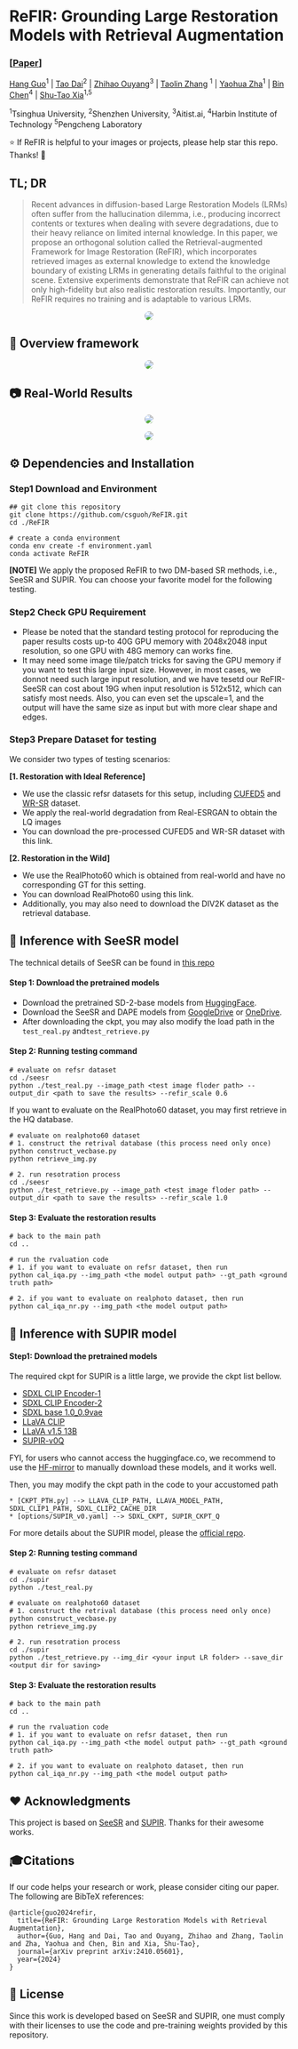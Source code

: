 # ReFIR: Grounding Large Restoration Models with Retrieval Augmentation

### [[Paper](https://arxiv.org/pdf/2410.05601)]

[Hang Guo](https://csguoh.github.io/)<sup>1</sup> | [Tao Dai](https://scholar.google.com/citations?user=MqJNdaAAAAAJ&hl=zh-CN)<sup>2</sup> | [Zhihao Ouyang]()<sup>3</sup> | [Taolin Zhang](https://scholar.google.com.hk/citations?user=DWnu_G0AAAAJ&hl=zh-CN) <sup>1</sup> | [Yaohua Zha](https://scholar.google.com.hk/citations?user=-zUO4_QAAAAJ&hl=zh-CN)<sup>1</sup> | [ Bin Chen](https://scholar.google.com.hk/citations?user=Yl0wv7AAAAAJ&hl=zh-CN)<sup>4</sup> | [Shu-Tao Xia](https://scholar.google.com.hk/citations?user=koAXTXgAAAAJ&hl=zh-CN)<sup>1,5</sup>

<sup>1</sup>Tsinghua University, <sup>2</sup>Shenzhen University, <sup>3</sup>Aitist.ai, <sup>4</sup>Harbin Institute of Technology  <sup>5</sup>Pengcheng Laboratory 


:star: If ReFIR is helpful to your images or projects, please help star this repo. Thanks! :hugs:


## TL; DR
> Recent advances in diffusion-based Large Restoration Models (LRMs) often suffer from the hallucination dilemma, i.e., producing incorrect contents or textures when dealing with severe degradations, due to their heavy reliance on limited internal knowledge. In this paper, we propose an orthogonal solution called the Retrieval-augmented Framework for Image Restoration (ReFIR), which incorporates retrieved images as external knowledge to extend the knowledge boundary of existing LRMs in generating details faithful to the original scene. Extensive experiments demonstrate that ReFIR can achieve not only high-fidelity but also realistic restoration results. Importantly, our ReFIR requires no training and is adaptable to various LRMs.

<p align="center">
    <img src="assets/motivation.png" style="border-radius: 15px">
</p>


## 🔎 Overview framework

<p align="center">
    <img src="assets/pipeline.png" style="border-radius: 15px">
</p>


## 📷 Real-World Results


<p align="center">
    <img src="assets/results.png" style="border-radius: 15px">
</p>

<p align="center">
    <img src="assets/ablation.png" style="border-radius: 15px">
</p>



## ⚙️ Dependencies and Installation

### Step1 Download and Environment

```
## git clone this repository
git clone https://github.com/csguoh/ReFIR.git
cd ./ReFIR

# create a conda environment
conda env create -f environment.yaml
conda activate ReFIR
```

**[NOTE]** We apply the proposed ReFIR to two DM-based SR methods, i.e., SeeSR and SUPIR. You can choose your favorite model for the following testing.



### Step2 Check GPU Requirement
- Please be noted that the standard testing protocol for reproducing the paper results costs up-to 40G GPU memory with 2048x2048 input resolution, so one GPU with 48G memory can works fine. 
- It may need some image tile/patch tricks for saving the GPU memory if you want to test this large input size. However, in most cases, we donnot need such large input resolution, and we have tesetd our ReFIR-SeeSR can cost about 19G when input resolution is 512x512, which can satisfy most needs. Also, you can even set the upscale=1, and the output will have the same size as input but with more clear shape and edges. 


### Step3 Prepare Dataset for testing

We consider two types of testing scenarios:

**[1. Restoration with Ideal Reference]**

- We use the classic refsr datasets for this setup, including [CUFED5](https://drive.google.com/file/d/1_eOcsgUrAOoUeCQqftruIatFHfVzTzOY/view?usp=drive_link) and [WR-SR](https://drive.google.com/file/d/1t41safv1IiulsFH_zLlxGsgzt8JmRtjR/view?usp=drive_link) dataset. 
- We apply the real-world degradation from Real-ESRGAN to obtain the LQ images
- You can download the pre-processed CUFED5 and WR-SR dataset with this link.
  

**[2. Restoration in the Wild]**

- We use the RealPhoto60 which is obtained from real-world and have no corresponding GT for this setting.
- You can download RealPhoto60 using this link.
- Additionally, you may also need to download the DIV2K dataset as the retrieval database.



## 🚀 Inference with SeeSR model

The technical details of SeeSR can be found in [this repo](https://github.com/cswry/SeeSR)

#### Step 1: Download the pretrained models
- Download the pretrained SD-2-base models from [HuggingFace](https://huggingface.co/stabilityai/stable-diffusion-2-base).
- Download the SeeSR and DAPE models from [GoogleDrive](https://drive.google.com/drive/folders/12HXrRGEXUAnmHRaf0bIn-S8XSK4Ku0JO?usp=drive_link) or [OneDrive](https://connectpolyu-my.sharepoint.com/:f:/g/personal/22042244r_connect_polyu_hk/EiUmSfWRmQFNiTGJWs7rOx0BpZn2xhoKN6tXFmTSGJ4Jfw?e=RdLbvg).
- After downloading the ckpt, you may also modify the load path in the `test_real.py` and`test_retrieve.py`

#### Step 2: Running testing command

```
# evaluate on refsr dataset
cd ./seesr
python ./test_real.py --image_path <test image floder path> --output_dir <path to save the results> --refir_scale 0.6
```

If you  want to evaluate on the RealPhoto60 dataset, you may first retrieve in the HQ database.

```
# evaluate on realphoto60 dataset
# 1. construct the retrival database (this process need only once)
python construct_vecbase.py
python retrieve_img.py

# 2. run resotration process
cd ./seesr
python ./test_retrieve.py --image_path <test image floder path> --output_dir <path to save the results> --refir_scale 1.0
```



#### Step 3: Evaluate the restoration results

```
# back to the main path
cd ..

# run the rvaluation code 
# 1. if you want to evaluate on refsr dataset, then run
python cal_iqa.py --img_path <the model output path> --gt_path <ground truth path>

# 2. if you want to evaluate on realphoto dataset, then run
python cal_iqa_nr.py --img_path <the model output path>
```




## 🌈 Inference with SUPIR model

#### Step1: Download the pretrained models

The required ckpt for SUPIR is a little large, we provide the ckpt list bellow.
* [SDXL CLIP Encoder-1](https://huggingface.co/openai/clip-vit-large-patch14)
* [SDXL CLIP Encoder-2](https://huggingface.co/laion/CLIP-ViT-bigG-14-laion2B-39B-b160k)
* [SDXL base 1.0_0.9vae](https://huggingface.co/stabilityai/stable-diffusion-xl-base-1.0/blob/main/sd_xl_base_1.0_0.9vae.safetensors)
* [LLaVA CLIP](https://huggingface.co/openai/clip-vit-large-patch14-336)
* [LLaVA v1.5 13B](https://huggingface.co/liuhaotian/llava-v1.5-13b)
* [SUPIR-v0Q](https://drive.google.com/drive/folders/1yELzm5SvAi9e7kPcO_jPp2XkTs4vK6aR?usp=sharing)

FYI, for users who cannot access the huggingface.co, we recommend to use the [HF-mirror](https://hf-mirror.com/) to manually download these models, and it works well.

Then, you may modify the ckpt path in the code to your accustomed path

    * [CKPT_PTH.py] --> LLAVA_CLIP_PATH, LLAVA_MODEL_PATH, SDXL_CLIP1_PATH, SDXL_CLIP2_CACHE_DIR 
    * [options/SUPIR_v0.yaml] --> SDXL_CKPT, SUPIR_CKPT_Q
For more details about the SUPIR model, please the [official repo](https://github.com/Fanghua-Yu/SUPIR).



#### Step 2: Running testing command

```
# evaluate on refsr dataset
cd ./supir
python ./test_real.py

# evaluate on realphoto60 dataset
# 1. construct the retrival database (this process need only once)
python construct_vecbase.py
python retrieve_img.py

# 2. run resotration process
cd ./supir
python ./test_retrieve.py --img_dir <your input LR folder> --save_dir <output dir for saving>
```




#### Step 3: Evaluate the restoration results

```
# back to the main path
cd ..

# run the rvaluation code 
# 1. if you want to evaluate on refsr dataset, then run
python cal_iqa.py --img_path <the model output path> --gt_path <ground truth path>

# 2. if you want to evaluate on realphoto dataset, then run
python cal_iqa_nr.py --img_path <the model output path>
```




## ❤️ Acknowledgments
This project is based on [SeeSR](https://github.com/cswry/SeeSR) and [SUPIR](https://github.com/Fanghua-Yu/SUPIR). Thanks for their awesome works. 



## 🎓Citations
If our code helps your research or work, please consider citing our paper.
The following are BibTeX references:


```
@article{guo2024refir,
  title={ReFIR: Grounding Large Restoration Models with Retrieval Augmentation},
  author={Guo, Hang and Dai, Tao and Ouyang, Zhihao and Zhang, Taolin and Zha, Yaohua and Chen, Bin and Xia, Shu-Tao},
  journal={arXiv preprint arXiv:2410.05601},
  year={2024}
}
```



## 🎫 License

Since this work is developed based on SeeSR and SUPIR, one must comply with their licenses to use the code and pre-training weights provided by this repository. 


